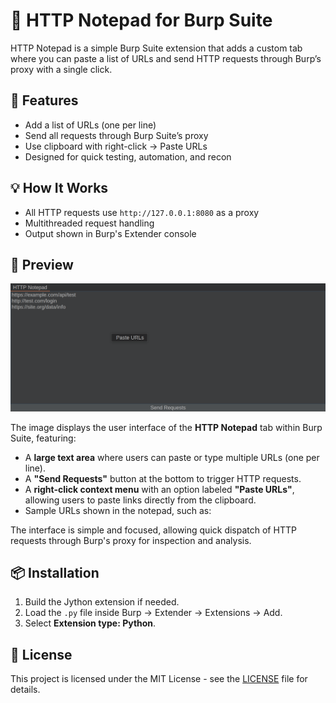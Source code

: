 # 📝 HTTP Notepad for Burp Suite

HTTP Notepad is a simple Burp Suite extension that adds a custom tab where you can paste a list of URLs and send HTTP requests through Burp’s proxy with a single click.

## 🔧 Features

- Add a list of URLs (one per line)
- Send all requests through Burp Suite’s proxy
- Use clipboard with right-click → Paste URLs
- Designed for quick testing, automation, and recon

## 💡 How It Works

- All HTTP requests use `http://127.0.0.1:8080` as a proxy
- Multithreaded request handling
- Output shown in Burp's Extender console

## 📸 Preview

![HTTP Notepad Preview](preview.png)

The image displays the user interface of the **HTTP Notepad** tab within Burp Suite, featuring:

- A **large text area** where users can paste or type multiple URLs (one per line).
- A **"Send Requests"** button at the bottom to trigger HTTP requests.
- A **right-click context menu** with an option labeled **"Paste URLs"**, allowing users to paste links directly from the clipboard.
- Sample URLs shown in the notepad, such as:


The interface is simple and focused, allowing quick dispatch of HTTP requests through Burp's proxy for inspection and analysis.

## 📦 Installation

1. Build the Jython extension if needed.
2. Load the `.py` file inside Burp → Extender → Extensions → Add.
3. Select **Extension type: Python**.

## 📄 License

This project is licensed under the MIT License - see the [LICENSE](LICENSE) file for details.

